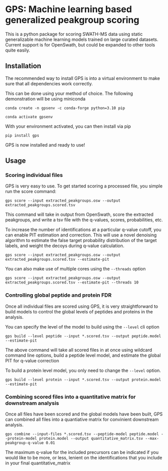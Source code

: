 # GPS: Machine learning based generalized peakgroup scoring
This is a python package for scoring SWATH-MS data using static generalizable machine learning models trained on large curated datasets. Current support is for OpenSwath, but could be expanded to other tools quite easily.

## Installation
The recommended way to install GPS is into a virtual environment to make sure that all dependencies work correctly.

This can be done using your method of choice. The following demonstration will be using miniconda
```commandline
conda create -n gpsenv -c conda-forge python=3.10 pip

conda activate gpsenv
```

With your environment activated, you can then install via pip

```commandline
pip install gps
```

GPS is now installed and ready to use!

## Usage

### Scoring individual files

GPS is very easy to use. To get started scoring a processed file, you simple run the score command:

```commandline
gps score --input extracted_peakgroups.osw --output extracted_peakgroups.scored.tsv
```

This command will take in output from OpenSwath, score the extracted peakgroups, and write a tsv file with the q-values, scores, probabilities, etc.

To increase the number of identifications at a particular q-value cutoff, you can enable PIT estimation and correction. This will use a novel denoising algorithm to estimate the false target probability distribution of the target labels, and weight the decoys during q-value calculation.

```commandline
gps score --input extracted_peakgroups.osw --output extracted_peakgroups.scored.tsv --estimate-pit
```

You can also make use of multiple cores using the ```--threads``` option

```commandline
gps score --input extracted_peakgroups.osw --output extracted_peakgroups.scored.tsv --estimate-pit --threads 10
```

### Controlling global peptide and protein FDR

Once all individual files are scored using GPS, it is very straightforward to build models to control the global levels of peptides and proteins in the analysis.

You can specify the level of the model to build using the ```--level``` cli option

```commandline
gps build --level peptide --input *.scored.tsv --output peptide.model --estimate-pit
```
The above command will take all scored files in at once using wildcard command line options, build a peptide level model, and estimate the global PIT for q-value correction

To build a protein level model, you only need to change the ```--level``` option.

```commandline
gps build --level protein --input *.scored.tsv --output protein.model --estimate-pit
```

### Combining scored files into a quantitative matrix for downstream analysis

Once all files have been scored and the global models have been built, GPS can combined all files into a quantiative matrix for convinient downstream analysis.

```commandline
gps combine --input-files *.scored.tsv --peptide-model peptide.model --protein-model protein.model --output quantitative_matrix.tsv --max-peakgroup-q-value 0.01
```

The maximum q-value for the included precursors can be indicated if you would like to be more, or less, lenient on the identifications that you include in your final quantitative_matrix
